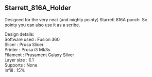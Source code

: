## Starrett_816A_Holder

Designed for the very neat (and mighty pointy) Starrett 816A punch.  So pointy you 
can also use it as a scribe.
  
Design details:  
Software used : Fusion 360  
Slicer : Prusa Slicer  
Printer : Prusa i3 Mk3s  
Filament : Prusament Galaxy Silver  
Layer size : 0.1  
Supports : None  
Infill : 15%  
